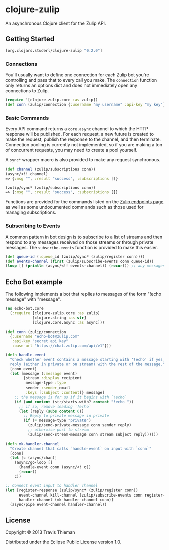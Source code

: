 # clojure-zulip

An asynchronous Clojure client for the Zulip API.

## Getting Started

```clojure
[org.clojars.studerl/clojure-zulip "0.2.0"]
```

### Connections

You'll usually want to define one connection for each Zulip bot you're controlling and pass that to every call you make. The `connection` function only returns an options dict and does not immediately open any connections to Zulip.

```clojure
(require '[clojure-zulip.core :as zulip])
(def conn (zulip/connection {:username "my username" :api-key "my key"}))
```

### Basic Commands

Every API command returns a `core.async` channel to which the HTTP response will be published. For each request, a new future is created to make the request, publish the response to the channel, and then terminate. Connection pooling is currently not implemented, so if you are making a ton of concurrent requests, you may need to create a pool yourself.

A `sync*` wrapper macro is also provided to make any request synchronous.

```clojure
(def channel (zulip/subscriptions conn))
(async/<!! channel)
=> {:msg "", :result "success", :subscriptions []}

(zulip/sync* (zulip/subscriptions conn))
=> {:msg "", :result "success", :subscriptions []}
```

Functions are provided for the commands listed on the [Zulip endpoints page](zulip.com/api/endpoints) as well as some undocumented commands such as those used for managing subscriptions.

### Subscribing to Events

A common pattern in bot design is to subscribe to a list of streams and then respond to any messages received on those streams or through private messages. The `subscribe-events` function is provided to make this easier.

```clojure
(def queue-id (:queue_id (zulip/sync* (zulip/register conn))))
(def events-channel (first (zulip/subscribe-events conn queue-id))
(loop [] (println (async/<!! events-channel)) (recur))) ;; any messages are published to this channel
```

## Echo Bot example

The following implements a bot that replies to messages of the form "!echo message" with "message".
```clojure
(ns echo-bot.core
  (:require [clojure-zulip.core :as zulip]
            [clojure.string :as str]
            [clojure.core.async :as async]))

(def conn (zulip/connection
  {:username "echo-bot@zulip.com"
   :api-key "secret api key"
   :base-url "https://chat.zulip.com/api/v1"}))

(defn handle-event
  "Check whether event contains a message starting with '!echo' if yes,
  reply (either in private or on stream) with the rest of the message."
  [conn event]
  (let [message (:message event)
        {stream :display_recipient
         message-type :type
         sender :sender_email
         :keys [:subject :content]} message]
    ;; the message is for us if it begins with `!echo`
    (if (and content (str/starts-with? content "!echo "))
      ;; if so, remove leading `!echo`
      (let [reply (subs content 6)]
        ;; Reply to private message in private
        (if (= message-type "private")
          (zulip/send-private-message conn sender reply)
          ;; otherwise post to stream
          (zulip/send-stream-message conn stream subject reply))))))

(defn mk-handler-channel
  "Create channel that calls `handle-event` on input with `conn`"
  [conn]
  (let [c (async/chan)]
    (async/go-loop []
      (handle-event conn (async/<! c))
      (recur))
    c))

;; Connect event input to handler channel
(let [register-response (zulip/sync* (zulip/register conn))
      event-channel kill-channel (zulip/subscribe-events conn register-response)
      handler-channel (mk-handler-channel conn)]
  (async/pipe event-channel handler-channel))
```

## License

Copyright © 2013 Travis Thieman

Distributed under the Eclipse Public License version 1.0.

